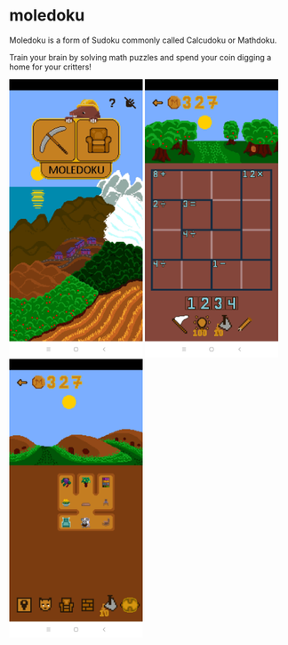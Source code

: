 # moledoku

Moledoku is a form of Sudoku commonly called Calcudoku or Mathdoku.

Train your brain by solving math puzzles and spend your coin digging a home for your critters!

<img src="https://github.com/LacChe/moledoku/blob/main/pics/1.jpg" width="240" />
<img src="https://github.com/LacChe/moledoku/blob/main/pics/2.jpg" width="240" />
<img src="https://github.com/LacChe/moledoku/blob/main/pics/3.jpg" width="240" />
